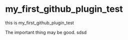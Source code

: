 # my_first_github_plugin_test
this is my_first_github_plugin_test

The important thing may be good.
sdsd
